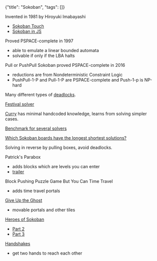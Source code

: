{"title": "Sokoban", "tags": []}

Invented in 1981 by Hiroyuki Imabayashi
* [Sokoban Touch](https://play.google.com/store/apps/details?id=jp.thinkingrabbit.sokobantouch_free)
* [Sokoban in JS](http://birrell.org/andrew/sokoban/)

Proved PSPACE-complete in 1997
* able to emulate a linear bounded automata
* solvable if only if the LBA halts

Pull or PushPull Sokoban proved PSPACE-complete in 2016
* reductions are from Nondeterministic Constraint Logic
* PushPull-1-P and Pull-1-P are PSPACE-complete and Push-1-p is NP-hard

Many different types of [deadlocks](http://sokobano.de/wiki/index.php?title=Deadlocks).

[Festival solver](https://festival-solver.site/)

[Curry](https://festival-solver.site/curry/) has minimal handcoded knowledge, learns from solving simpler cases.

[Benchmark for several solvers](http://sokobano.de/wiki/index.php?title=Solver_Statistics)

[Which Sokoban boards have the longest shortest solutions?](https://sokoban-max-moves.herokuapp.com/)

Solving in reverse by pulling boxes, avoid deadlocks.

Patrick's Parabox
* adds blocks which are levels you can enter
* [trailer](https://www.youtube.com/watch?v=Rl_ohYPXNMo)

Block Pushing Puzzle Game But You Can Time Travel
* adds time travel portals

[Give Up the Ghost](https://gate.itch.io/ghost)
* movable portals and other tiles

[Heroes of Sokoban](https://sites.math.washington.edu/~ostroff/puzzles/Heroes_of_Sokoban.html)
* [Part 2](https://sites.math.washington.edu/~ostroff/puzzles/Heroes_of_Sokoban_II_Monsters.html)
* [Part 3](https://sites.math.washington.edu/~ostroff/puzzles/Heroes_of_Sokoban_III_The_Bard_and_The_Druid.html)

[Handshakes](https://petpumpkin.itch.io/handshakes)
* get two hands to reach each other

